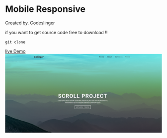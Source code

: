 # Mobile Responsive 
Created by. Codeslinger

if you want to get source code free to download !!

```shell
git clone 
```

<a href="https://dhanubalde.github.io/cslinger">live Demo</a>
<img src="./image/screen.png" alr="screen"/>

